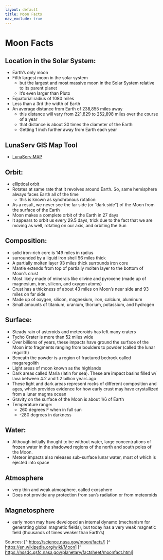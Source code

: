 ```yaml
---
layout: default
title: Moon Facts
nav_exclude: true
---
```

# Moon Facts

## Location in the Solar System:

- Earth’s only moon
- Fifth largest moon in the solar system
	- but the largest and most massive moon in the Solar System relative to its parent planet
	- it’s even larger than Pluto
- Equatorial radius of 1080 miles
- Less than a 3rd the width of Earth
- An average distance from Earth of 238,855 miles away
	- this distance will vary from 221,829 to 252,898 miles over the course of a year
	- that distance is about 30 times the diameter of the Earth
	- Getting 1 inch further away from Earth each year

## LunaServ GIS Map Tool
- [LunaServ MAP](https://webmap.lroc.asu.edu/lunaserv.html)

## Orbit:

- elliptical orbit
- Rotates at same rate that it revolves around Earth. So, same hemisphere always faces Earth all of the time
	- this is known as synchronous rotation
- As a result, we never see the far side (or “dark side”) of the Moon from the surface of the Earth
- Moon makes a complete orbit of the Earth in 27 days
- It appears to orbit us every 29.5 days, trick due to the fact that we are moving as well, rotating on our axis, and orbiting the Sun

## Composition:

- solid iron-rich core is 149 miles in radius
- surrounded by a liquid iron shell 56 miles thick
- A partially molten layer 93 miles thick surrounds iron core
- Mantle extends from top of partially molten layer to the bottom of Moon’s crust
- Most likely made of minerals like olivine and pyroxene (made up of magnesium, iron, silicon, and oxygen atoms)
- Crust has a thickness of about 43 miles on Moon’s near side and 93 miles on far side
- Made up of oxygen, silicon, magnesium, iron, calcium, aluminum
- Small amounts of titanium, uranium, thorium, potassium, and hydrogen

## Surface:

- Steady rain of asteroids and meteoroids has left many craters
- Tycho Crater is more than 52 miles wide
- Over billions of years, these impacts have ground the surface of the Moon into fragments ranging from boulders to powder (called the lunar regolith)
- Beneath the powder is a region of fractured bedrock called megaregolith
- Light areas of moon known as the highlands
- Dark areas called Maria (latin for sea). These are impact basins filled w/ lava between 4.2 and 1.2 billion years ago
- These light and dark areas represent rocks of different composition and ages, which provides evidence for how early crust may have crystallized from a lunar magma ocean
- Gravity on the surface of the Moon is about 1/6 of Earth
- Temperature range:
	- 260 degrees F when in full sun
	- -280 degrees in darkness

## Water:
- Although initially thought to be without water, large concentrations of frozen water in the shadowed regions of the north and south poles of the Moon.
- Meteor impacts also releases sub-surface lunar water, most of which is ejected into space

## Atmosphere

- very thin and weak atmosphere, called exosphere
- Does not provide any protection from sun’s radiation or from meteoroids

## Magnetosphere

- early moon may have developed an internal dynamo (mechanism for generating global magnetic fields), but today has a very weak magnetic field (thousands of times weaker than Earth’s)

Sources:
[^ https://science.nasa.gov/moon/facts/]
[^ https://en.wikipedia.org/wiki/Moon]
[^ https://nssdc.gsfc.nasa.gov/planetary/factsheet/moonfact.html]


